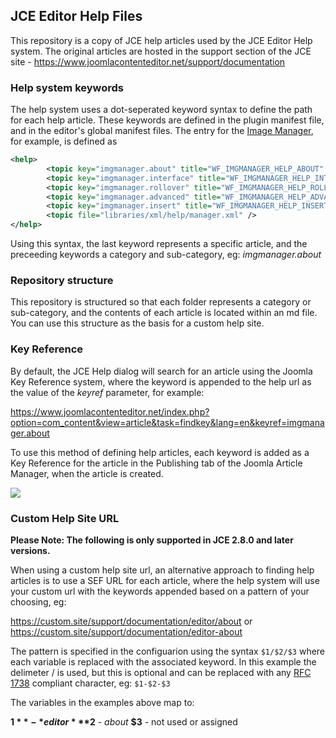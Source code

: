 ## JCE Editor Help Files

This repository is a copy of JCE help articles used by the JCE Editor Help system. The original articles are hosted in the support section of the JCE site - https://www.joomlacontenteditor.net/support/documentation

### Help system keywords

The help system uses a dot-seperated keyword syntax to define the path for each help article. These keywords are defined in the plugin manifest file, and in the editor's global manifest files. The entry for the [Image Manager](https://github.com/widgetfactory/jce/blob/master/components/com_jce/editor/tiny_mce/plugins/imgmanager/imgmanager.xml#L219-L225), for example, is defined as

```xml
<help>
        <topic key="imgmanager.about" title="WF_IMGMANAGER_HELP_ABOUT" />
        <topic key="imgmanager.interface" title="WF_IMGMANAGER_HELP_INTERFACE" />
        <topic key="imgmanager.rollover" title="WF_IMGMANAGER_HELP_ROLLOVER" />
        <topic key="imgmanager.advanced" title="WF_IMGMANAGER_HELP_ADVANCED" />
        <topic key="imgmanager.insert" title="WF_IMGMANAGER_HELP_INSERT" />
        <topic file="libraries/xml/help/manager.xml" />
</help>
```
Using this syntax, the last keyword represents a specific article, and the preceeding keywords a category and sub-category, eg: *imgmanager.about*

### Repository structure

This repository is structured so that each folder represents a category or sub-category, and the contents of each article is located within an md file. You can use this structure as the basis for a custom help site.

### Key Reference

By default, the JCE Help dialog will search for an article using the Joomla Key Reference system, where the keyword is appended to the help url as the value of the *keyref* parameter, for example:

https://www.joomlacontenteditor.net/index.php?option=com_content&view=article&task=findkey&lang=en&keyref=imgmanager.about

To use this method of defining help articles, each keyword is added as a Key Reference for the article in the Publishing tab of the Joomla Article Manager, when the article is created.

![](https://cdn.joomlacontenteditor.net/images/github/docs/editor-about.png)

### Custom Help Site URL

**Please Note: The following is only supported in JCE 2.8.0 and later versions.**

When using a custom help site url, an alternative approach to finding help articles is to use a SEF URL for each article, where the help system will use your custom url with the keywords appended based on a pattern of your choosing, eg:

https://custom.site/support/documentation/editor/about or https://custom.site/support/documentation/editor-about

The pattern is specified in the configuarion using the syntax ```$1/$2/$3``` where each variable is replaced with the associated keyword. In this example the delimeter / is used, but this is optional and can be replaced with any [RFC 1738](http://www.faqs.or/rfcs/rfc1738.html) compliant character, eg: ```$1-$2-$3```

The variables in the examples above map to:

**$1** - *editor*
**$2** - *about*
**$3** - not used or assigned


